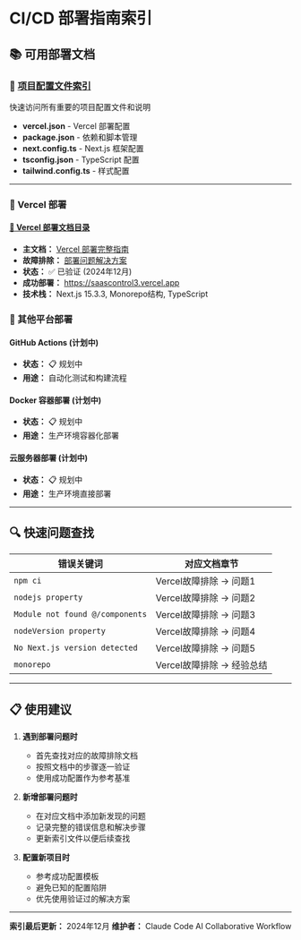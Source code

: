 # CI/CD 部署指南索引

## 📚 可用部署文档

### 🔧 [项目配置文件索引](./PROJECT_CONFIG_INDEX.md)
快速访问所有重要的项目配置文件和说明
- **vercel.json** - Vercel 部署配置
- **package.json** - 依赖和脚本管理  
- **next.config.ts** - Next.js 框架配置
- **tsconfig.json** - TypeScript 配置
- **tailwind.config.ts** - 样式配置

---

### 🔧 Vercel 部署

#### [📁 Vercel 部署文档目录](./vercel/)
- **主文档：** [Vercel 部署完整指南](./vercel/README.md)
- **故障排除：** [部署问题解决方案](./vercel/VERCEL_DEPLOYMENT_TROUBLESHOOTING.md)
- **状态：** ✅ 已验证 (2024年12月)
- **成功部署：** https://saascontrol3.vercel.app
- **技术栈：** Next.js 15.3.3, Monorepo结构, TypeScript

### 🚀 其他平台部署

#### GitHub Actions (计划中)
- **状态：** 📋 规划中
- **用途：** 自动化测试和构建流程

#### Docker 容器部署 (计划中)  
- **状态：** 📋 规划中
- **用途：** 生产环境容器化部署

#### 云服务器部署 (计划中)
- **状态：** 📋 规划中  
- **用途：** 生产环境直接部署

---

## 🔍 快速问题查找

| 错误关键词 | 对应文档章节 |
|-----------|-------------|
| `npm ci` | Vercel故障排除 → 问题1 |
| `nodejs property` | Vercel故障排除 → 问题2 |
| `Module not found @/components` | Vercel故障排除 → 问题3 |
| `nodeVersion property` | Vercel故障排除 → 问题4 |
| `No Next.js version detected` | Vercel故障排除 → 问题5 |
| `monorepo` | Vercel故障排除 → 经验总结 |

---

## 📋 使用建议

1. **遇到部署问题时**
   - 首先查找对应的故障排除文档
   - 按照文档中的步骤逐一验证
   - 使用成功配置作为参考基准

2. **新增部署问题时**
   - 在对应文档中添加新发现的问题
   - 记录完整的错误信息和解决步骤
   - 更新索引文件以便后续查找

3. **配置新项目时**
   - 参考成功配置模板
   - 避免已知的配置陷阱
   - 优先使用验证过的解决方案

---

**索引最后更新：** 2024年12月
**维护者：** Claude Code AI Collaborative Workflow